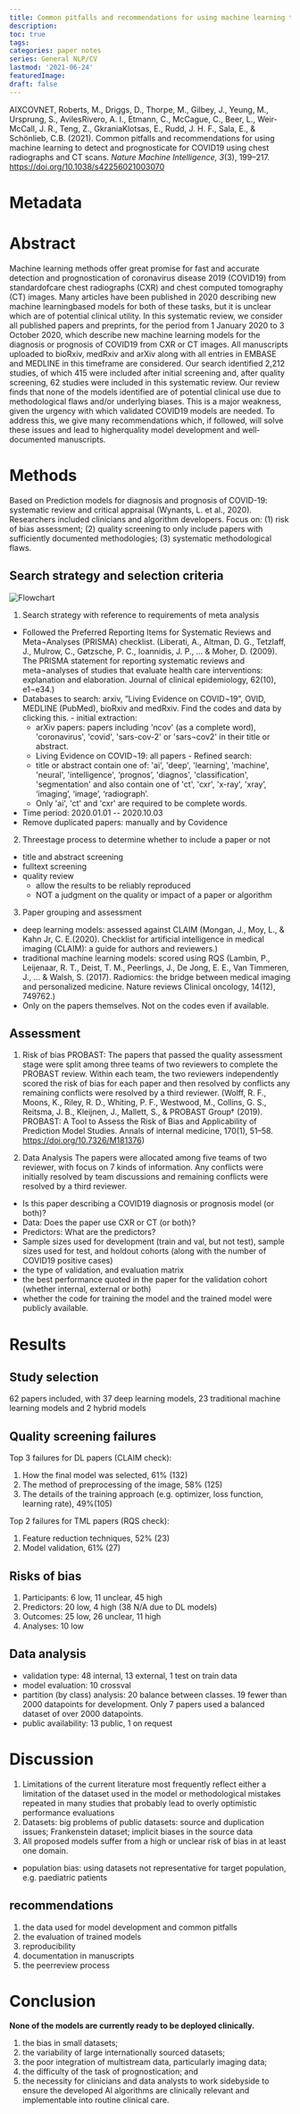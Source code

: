 ```yaml
---
title: Common pitfalls and recommendations for using machine learning to detect and prognosticate for COVID­-19 using chest radiographs and CT scans
description:
toc: true
tags:
categories: paper notes
series: General NLP/CV
lastmod: '2021-06-24'
featuredImage:
draft: false
---
```


AIX­COVNET, Roberts, M., Driggs, D., Thorpe, M., Gilbey, J., Yeung, M., Ursprung, S., Aviles­Rivero, A. I., Etmann, C., McCague, C., Beer, L., Weir­McCall, J. R., Teng, Z., Gkrania­Klotsas, E., Rudd, J. H. F., Sala, E., & Schönlieb, C.­B. (2021). Common pitfalls and recommendations for using machine learning to detect and prognosticate for COVID­19 using chest radiographs and CT scans. *Nature Machine Intelligence, 3*(3), 199–217. https://doi.org/10.1038/s42256­021­00307­0

<!--more-->

# Metadata
# Abstract
Machine learning methods offer great promise for fast and accurate detection and prognostication of coronavirus disease 2019 (COVID­19) from standard­of­care chest radiographs (CXR) and chest computed tomography (CT) images. Many articles have been published in 2020 describing new machine learning­based models for both of these tasks, but it is unclear which are of potential clinical utility. In this systematic review, we consider all published papers and preprints, for the period from 1 January 2020 to 3 October 2020, which describe new machine learning models for the diagnosis or prognosis of COVID­19 from CXR or CT images. All manuscripts uploaded to bioRxiv, medRxiv and arXiv along with all entries in EMBASE and MEDLINE in this timeframe are considered. Our search identified 2,212 studies, of which 415 were included after initial screening and, after quality screening, 62 studies were included in this systematic review. Our review finds that none of the models identified are of potential clinical use due to methodological flaws and/or underlying biases. This is a major weakness, given the urgency with which validated COVID­19 models are needed. To address this, we give many recommendations which, if followed, will solve these issues and lead to higher­quality model development and well­documented manuscripts.

# Methods 
Based on Prediction models for diagnosis and prognosis of COVID­-19: systematic review and critical appraisal (Wynants, L. et al., 2020). Researchers included clinicians and algorithm developers. Focus on: (1) risk of bias assessment; (2) quality screening to only include papers with sufficiently documented methodologies; (3) systematic methodological flaws.
## Search strategy and selection criteria

![Flowchart](/flowchart.png)  

1.	Search strategy with reference to requirements of meta­ analysis
-    Followed the Preferred Reporting Items for Systematic Reviews and Meta¬Analyses (PRISMA) checklist. (Liberati, A., Altman, D. G., Tetzlaff, J., Mulrow, C., Gøtzsche, P. C., Ioannidis, J. P., ... & Moher, D. (2009). The PRISMA statement for reporting systematic reviews and meta¬analyses of studies that evaluate health care interventions: explanation and elaboration. Journal of clinical epidemiology, 62(10), e1¬e34.)
-    Databases to search: arxiv, ”Living Evidence on COVID¬19”, OVID, MEDLINE (PubMed), bioRxiv and medRxiv. Find the codes and data by clicking this.
    - initial extraction:
        - arXiv papers: papers including 'ncov' (as a complete word), 'coronavirus', 'covid', 'sars-cov-2' or 'sars¬cov2' in their title or abstract.
        -    Living Evidence on COVID¬19: all papers
    -    Refined search:
        -    title or abstract contain one of: 'ai', 'deep', 'learning', 'machine', 'neural', 'intelligence', ‘prognos’, 'diagnos', 'classification', 'segmentation' and also contain one of 'ct', 'cxr', 'x-ray', 'xray’, ‘imaging’, ‘image’, ‘radiograph’.
        -    Only 'ai', 'ct' and 'cxr' are required to be complete words.
-    Time period: 2020.01.01 -- 2020.10.03
-    Remove duplicated papers: manually and by Covidence

2.	Three­stage process to determine whether to include a paper or not
-   title and abstract screening
-   full­text screening
-   quality review
    - allow the results to be reliably reproduced
    - NOT a judgment on the quality or impact of a paper or algorithm
3.	Paper grouping and assessment
-   deep learning models: assessed against CLAIM (Mongan, J., Moy, L., & Kahn Jr, C. E.(2020). Checklist for artificial intelligence in medical imaging (CLAIM): a guide for authors and reviewers.)
-   traditional machine learning models: scored using RQS (Lambin, P., Leijenaar, R. T., Deist, T. M., Peerlings, J., De Jong, E. E., Van Timmeren, J., ... & Walsh, S. (2017). Radiomics: the bridge between medical imaging and personalized medicine. Nature reviews Clinical oncology, 14(12), 749­762.)
-   Only on the papers themselves. Not on the codes even if available.

## Assessment
1. Risk of bias
PROBAST: The papers that passed the quality assessment stage were split among three teams of two reviewers to complete the PROBAST review. Within each team, the two reviewers independently scored the risk of bias for each paper and then resolved by conflicts any remaining conflicts were resolved by a third reviewer. (Wolff, R. F., Moons, K., Riley, R. D., Whiting, P. F., Westwood, M., Collins, G. S., Reitsma, J. B., Kleijnen, J., Mallett, S., & PROBAST Group† (2019). PROBAST: A Tool to Assess the Risk of Bias and Applicability of Prediction Model Studies. Annals of internal medicine, 170(1), 51–58. https://doi.org/10.7326/M18­1376)

2. Data Analysis
The papers were allocated among five teams of two reviewer, with focus on 7 kinds of information. Any conflicts were initially resolved by team discussions and remaining conflicts were resolved by a third reviewer.
-   Is this paper describing a COVID­19 diagnosis or prognosis model (or both)?
-   Data: Does the paper use CXR or CT (or both)?
-   Predictors: What are the predictors?
-   Sample sizes used for development (train and val, but not test), sample sizes used for test, and holdout cohorts (along with the number of COVID­19 positive cases)
-   the type of validation, and evaluation matrix
-   the best performance quoted in the paper for the validation cohort (whether internal, external or both)
-   whether the code for training the model and the trained model were publicly available.

# Results
## Study selection
62 papers included, with 37 deep learning models, 23 traditional machine learning models and 2 hybrid models
## Quality screening failures
Top 3 failures for DL papers (CLAIM check):
1.	How the final model was selected, 61% (132)
2.	The method of pre­processing of the image, 58% (125)
3.	The details of the training approach (e.g. optimizer, loss function, learning rate), 49%(105)

Top 2 failures for TML papers (RQS check):
1.	Feature reduction techniques, 52% (23)
2.	Model validation, 61% (27)

## Risks of bias
1.	Participants: 6 low, 11 unclear, 45 high
2.	Predictors: 20 low, 4 high (38 N/A due to DL models)
3.	Outcomes: 25 low, 26 unclear, 11 high
4.	Analyses: 10 low

## Data analysis
-   validation type: 48 internal, 13 external, 1 test on train data
-   model evaluation: 10 cross­val
-   partition (by class) analysis: 20 balance between classes. 19 fewer than 2000 datapoints for development. Only 7 papers used a balanced dataset of over 2000 datapoints.
-   public availability: 13 public, 1 on request

# Discussion
1.	Limitations of the current literature most frequently reflect either a limitation of the dataset used in the model or methodological mistakes repeated in many studies that probably lead to overly optimistic performance evaluations
2. Datasets: big problems of public datasets: source and duplication issues; Frankenstein dataset; implicit biases in the source data
3. All proposed models suffer from a high or unclear risk of bias in at least one domain.
-   population bias: using datasets not representative for target population, e.g.
paediatric patients

## recommendations
1.	the data used for model development and common pitfalls
2.	the evaluation of trained models
3.	reproducibility
4.	documentation in manuscripts
5.	the peer­review process

# Conclusion
**None of the models are currently ready to be deployed clinically.**
1.	the bias in small datasets;
2.	the variability of large internationally sourced datasets;
3.	the poor integration of multi­stream data, particularly imaging data;
4.	the difficulty of the task of prognostication; and
5.	the necessity for clinicians and data analysts to work side­by­side to ensure the developed AI algorithms are clinically relevant and implementable into routine clinical care.
